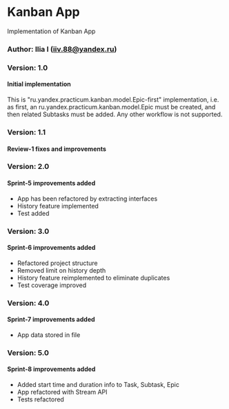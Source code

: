 # Kanban App
Implementation of Kanban App
### Author: Ilia I (iiv.88@yandex.ru)
### Version: 1.0
#### Initial implementation
This is "ru.yandex.practicum.kanban.model.Epic-first" implementation, i.e. as first, an ru.yandex.practicum.kanban.model.Epic must be created, and then related Subtasks must be added. 
Any other workflow is not supported.
### Version: 1.1
#### Review-1 fixes and improvements
### Version: 2.0
#### Sprint-5 improvements added
- App has been refactored by extracting interfaces
- History feature implemented
- Test added
### Version: 3.0
#### Sprint-6 improvements added
- Refactored project structure
- Removed limit on history depth
- History feature reimplemented to eliminate duplicates
- Test coverage improved
### Version: 4.0
#### Sprint-7 improvements added
- App data stored in file
### Version: 5.0
#### Sprint-8 improvements added
- Added start time and duration info to Task, Subtask, Epic
- App refactored with Stream API
- Tests refactored